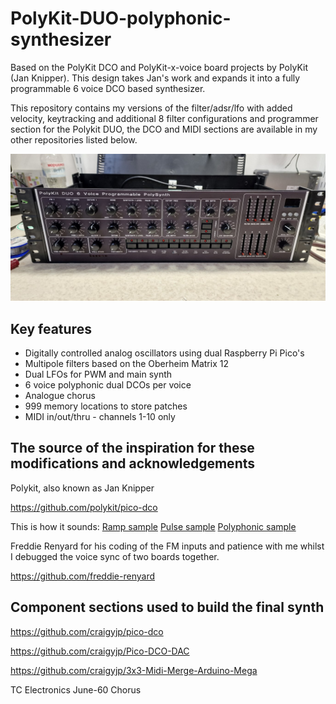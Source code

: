 # PolyKit-DUO-polyphonic-synthesizer

Based on the PolyKit DCO and PolyKit-x-voice board projects by PolyKit (Jan Knipper). This design takes Jan's work and expands it into a fully programmable 6 voice DCO based synthesizer. 

This repository contains my versions of the filter/adsr/lfo with added velocity, keytracking and additional 8 filter configurations and programmer section for the Polykit DUO, the DCO and MIDI sections are available in my other repositories listed below.

![Synth](photos/synth.jpg)

## Key features

- Digitally controlled analog oscillators using dual Raspberry Pi Pico's
- Multipole filters based on the Oberheim Matrix 12
- Dual LFOs for PWM and main synth
- 6 voice polyphonic dual DCOs per voice
- Analogue chorus
- 999 memory locations to store patches
- MIDI in/out/thru - channels 1-10 only


## The source of the inspiration for these modifications and acknowledgements

Polykit, also known as Jan Knipper

https://github.com/polykit/pico-dco

This is how it sounds: [Ramp sample](https://soundcloud.com/polykit/pico-dco-ramp) [Pulse sample](https://soundcloud.com/polykit/pico-dco-pulse) [Polyphonic sample](https://soundcloud.com/polykit/pico-dco-polyphonic)

Freddie Renyard for his coding of the FM inputs and patience with me whilst I debugged the voice sync of two boards together.

https://github.com/freddie-renyard

## Component sections used to build the final synth

https://github.com/craigyjp/pico-dco

https://github.com/craigyjp/Pico-DCO-DAC

https://github.com/craigyjp/3x3-Midi-Merge-Arduino-Mega

TC Electronics June-60 Chorus

